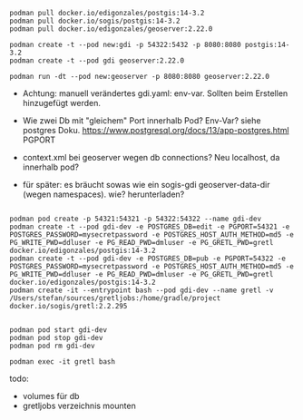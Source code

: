 ```
podman pull docker.io/edigonzales/postgis:14-3.2
podman pull docker.io/sogis/postgis:14-3.2
podman pull docker.io/edigonzales/geoserver:2.22.0

podman create -t --pod new:gdi -p 54322:5432 -p 8080:8080 postgis:14-3.2
podman create -t --pod gdi geoserver:2.22.0

podman run -dt --pod new:geoserver -p 8080:8080 geoserver:2.22.0

```

- Achtung: manuell verändertes gdi.yaml: env-var. Sollten beim Erstellen hinzugefügt werden.
- Wie zwei Db mit "gleichem" Port innerhalb Pod? Env-Var? siehe postgres Doku. https://www.postgresql.org/docs/13/app-postgres.html PGPORT
- context.xml bei geoserver wegen db connections? Neu localhost, da innerhalb pod?

- für später: es bräucht sowas wie ein sogis-gdi geoserver-data-dir (wegen namespaces). wie? herunterladen?


```

podman pod create -p 54321:54321 -p 54322:54322 --name gdi-dev
podman create -t --pod gdi-dev -e POSTGRES_DB=edit -e PGPORT=54321 -e POSTGRES_PASSWORD=mysecretpassword -e POSTGRES_HOST_AUTH_METHOD=md5 -e PG_WRITE_PWD=ddluser -e PG_READ_PWD=dmluser -e PG_GRETL_PWD=gretl docker.io/edigonzales/postgis:14-3.2
podman create -t --pod gdi-dev -e POSTGRES_DB=pub -e PGPORT=54322 -e POSTGRES_PASSWORD=mysecretpassword -e POSTGRES_HOST_AUTH_METHOD=md5 -e PG_WRITE_PWD=ddluser -e PG_READ_PWD=dmluser -e PG_GRETL_PWD=gretl docker.io/edigonzales/postgis:14-3.2
podman create -it --entrypoint bash --pod gdi-dev --name gretl -v /Users/stefan/sources/gretljobs:/home/gradle/project docker.io/sogis/gretl:2.2.295


podman pod start gdi-dev
podman pod stop gdi-dev
podman pod rm gdi-dev

podman exec -it gretl bash

```

todo:

- volumes für db
- gretljobs verzeichnis mounten
